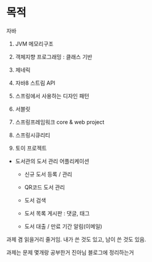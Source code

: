 # 목적

자바

1. JVM 메모리구조

2. 객체지향 프로그래밍 : 클래스 기반

3. 제네릭

4. 자바8 스트림 API

5. 스프링에서 사용하는 디자인 패턴

6. 서블릿

7. 스프링프레임워크 core & web project

8. 스프링시큐리티


0. 토이 프로젝트

- 도서관의 도서 관리 어플리케이션

    - 신규 도서 등록 / 관리

    - QR코드 도서 관리

    - 도서 검색

    - 도서 목록 게시판 : 댓글, 태그

    - 도서 대출 / 만료 기간 알림(이메일)


과제 겸 읽을거리 줄거임. 내가 쓴 것도 있고, 남이 쓴 것도 있음.

과제는 문제 몇개랑 공부한거 진아님 블로그에 정리하는거

